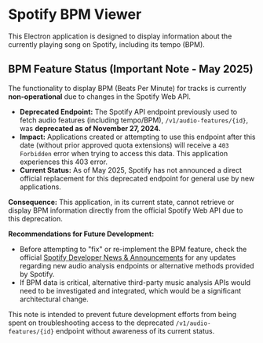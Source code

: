 # Spotify BPM Viewer

This Electron application is designed to display information about the currently playing song on Spotify, including its tempo (BPM).

## BPM Feature Status (Important Note - May 2025)

The functionality to display BPM (Beats Per Minute) for tracks is currently **non-operational** due to changes in the Spotify Web API.

*   **Deprecated Endpoint:** The Spotify API endpoint previously used to fetch audio features (including tempo/BPM), `/v1/audio-features/{id}`, was **deprecated as of November 27, 2024.**
*   **Impact:** Applications created or attempting to use this endpoint after this date (without prior approved quota extensions) will receive a `403 Forbidden` error when trying to access this data. This application experiences this 403 error.
*   **Current Status:** As of May 2025, Spotify has not announced a direct official replacement for this deprecated endpoint for general use by new applications.

**Consequence:** This application, in its current state, cannot retrieve or display BPM information directly from the official Spotify Web API due to this deprecation.

**Recommendations for Future Development:**
*   Before attempting to "fix" or re-implement the BPM feature, check the official [Spotify Developer News & Announcements](https://developer.spotify.com/community/news/) for any updates regarding new audio analysis endpoints or alternative methods provided by Spotify.
*   If BPM data is critical, alternative third-party music analysis APIs would need to be investigated and integrated, which would be a significant architectural change.

This note is intended to prevent future development efforts from being spent on troubleshooting access to the deprecated `/v1/audio-features/{id}` endpoint without awareness of its current status.
